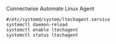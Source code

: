 Connectwise Automate Linux Agent


```
#/etc/systemd/system/ltechagent.service
systemctl daemon-reload
systemctl enable ltechagent
systemctl status ltechagent

